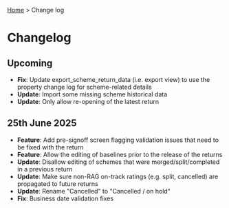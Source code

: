 [Home](../README.md) > Change log

# Changelog

## Upcoming

- **Fix**: Update export_scheme_return_data (i.e. export view) to use the property change log for scheme-related details
- **Update**: Import some missing scheme historical data
- **Update**: Only allow re-opening of the latest return

## 25th June 2025

* **Feature**: Add pre-signoff screen flagging validation issues that need to be fixed with the return
* **Feature**: Allow the editing of baselines prior to the release of the returns
* **Update**: Disallow editing of schemes that were merged/split/completed in a previous return
* **Update**: Make sure non-RAG on-track ratings (e.g. split, cancelled) are propagated to future returns
* **Update**: Rename "Cancelled" to "Cancelled / on hold"
* **Fix**: Business date validation fixes
